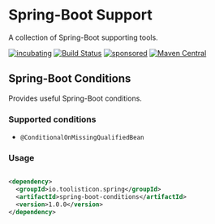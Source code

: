 # Spring-Boot Support

A collection of Spring-Boot supporting tools.

[![incubating](https://img.shields.io/badge/lifecycle-INCUBATING-orange.svg)](https://github.com/holisticon#open-source-lifecycle)
[![Build Status](https://github.com/toolisticon/spring-conditions/workflows/Development%20branches/badge.svg)](https://github.com/toolisticon/spring-conditions/actions)
[![sponsored](https://img.shields.io/badge/sponsoredBy-Holisticon-RED.svg)](https://holisticon.de/)
[![Maven Central](https://maven-badges.herokuapp.com/maven-central/io.toolisticon.spring/spring-conditions/badge.svg)](https://maven-badges.herokuapp.com/maven-central/io.toolisticon.spring/spring-conditions)

## Spring-Boot Conditions

Provides useful Spring-Boot conditions.

### Supported conditions

- `@ConditionalOnMissingQualifiedBean`

### Usage

```xml

<dependency>
  <groupId>io.toolisticon.spring</groupId>
  <artifactId>spring-boot-conditions</artifactId>
  <version>1.0.0</version>
</dependency>

```
